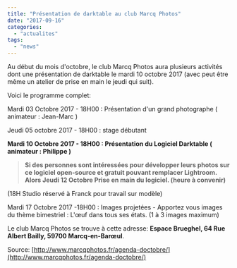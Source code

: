 ```yaml
---
title: "Présentation de darktable au club Marcq Photos"
date: "2017-09-16"
categories: 
  - "actualites"
tags: 
  - "news"
---
```


Au début du mois d'octobre, le club Marcq Photos aura plusieurs activités dont une présentation de darktable le mardi 10 octobre 2017 (avec peut être même un atelier de prise en main le jeudi qui suit).

Voici le programme complet:

Mardi 03 Octobre 2017 - 18H00 : Présentation d'un grand photographe ( animateur : Jean-Marc )

Jeudi 05 octobre 2017 - 18H00 : stage débutant

**Mardi 10 Octobre 2017 - 18H00 : Présentation du Logiciel Darktable ( animateur : Philippe )**

> **Si des personnes sont intéressées pour développer leurs photos sur ce logiciel open-source et gratuit pouvant remplacer Lightroom. Alors Jeudi 12 Octobre Prise en main du logiciel. (heure à convenir)**

(18H Studio réservé à Franck pour travail sur modèle)

Mardi 17 Octobre 2017 -18H00 : Images projetées - Apportez vous images du thème bimestriel : L'œuf dans tous ses états. (1 à 3 images maximum)

Le club Marcq Photos se trouve à cette adresse: **Espace Brueghel, 64 Rue Albert Bailly, 59700 Marcq-en-Barœul**.

Source: [http://www.marcqphotos.fr/agenda-doctobre/](http://www.marcqphotos.fr/agenda-doctobre/)
